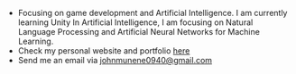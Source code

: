 

- Focusing on game development and Artificial Intelligence. I am currently learning Unity In Artificial Intelligence, I am focusing on Natural Language Processing and  Artificial Neural Networks for Machine Learning.
- Check my personal website and portfolio [here](https://munene-portfolio.web.app/)
- Send me an email via johnmunene0940@gmail.com 
 
 
 
 
 
 
 
 
 



  

